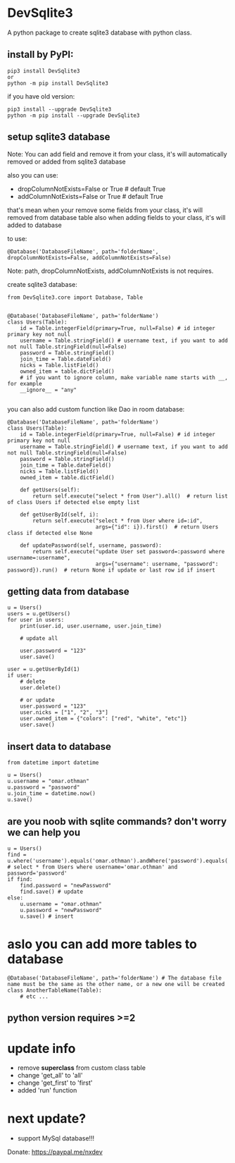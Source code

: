 # DevSqlite3
A python package to create sqlite3 database with python class.

## install by PyPI:

```
pip3 install DevSqlite3
or
python -m pip install DevSqlite3
```

if you have old version:
```
pip3 install --upgrade DevSqlite3
python -m pip install --upgrade DevSqlite3
```

## setup sqlite3 database

Note: You can add field and remove it from your class, it's will automatically removed or added from sqlite3 database

also you can use:

* dropColumnNotExists=False or True # default True
* addColumnNotExists=False or True # default True

that's mean when your remove some fields from your class, it's will removed from database table also when adding fields to your class, it's will added to database

to use:
```
@Database('DatabaseFileName', path='folderName', dropColumnNotExists=False, addColumnNotExists=False)
```

Note: path, dropColumnNotExists, addColumnNotExists is not requires.

create sqlite3 database:

```
from DevSqlite3.core import Database, Table


@Database('DatabaseFileName', path='folderName')
class Users(Table):
	id = Table.integerField(primary=True, null=False) # id integer primary key not null
	username = Table.stringField() # username text, if you want to add not null Table.stringField(null=False)
	password = Table.stringField()
	join_time = Table.dateField()
	nicks = Table.listField()
	owned_item = table.dictField()
	# if you want to ignore column, make variable name starts with __, for example
	__ignore__ = "any"
	
```

you can also add custom function like Dao in room database:

```
@Database('DatabaseFileName', path='folderName')
class Users(Table):
	id = Table.integerField(primary=True, null=False) # id integer primary key not null
	username = Table.stringField() # username text, if you want to add not null Table.stringField(null=False)
	password = Table.stringField()
	join_time = Table.dateField()
	nicks = Table.listField()
	owned_item = table.dictField()
	
    def getUsers(self):
        return self.execute("select * from User").all()  # return list of class Users if detected else empty list

    def getUserById(self, i):
        return self.execute("select * from User where id=:id",
                            args={"id": i}).first()  # return Users class if detected else None

    def updatePassword(self, username, password):
        return self.execute("update User set password=:password where username=:username",
                            args={"username": username, "password": password}).run()  # return None if update or last row id if insert
```

## getting data from database
```
u = Users()
users = u.getUsers()
for user in users:
	print(user.id, user.username, user.join_time)
	
	# update all
	
	user.password = "123"
	user.save()

user = u.getUserById(1)
if user:
	# delete
	user.delete()
	
	# or update
	user.password = "123"
	user.nicks = ["1", "2", "3"]
	user.owned_item = {"colors": ["red", "white", "etc"]}
	user.save()
```

## insert data to database
```
from datetime import datetime

u = Users()
u.username = "omar.othman"
u.password = "password"
u.join_time = datetime.now()
u.save()

```

## are you noob with sqlite commands? don't worry we can help you
```
u = Users()
find = u.where('username').equals('omar.othman').andWhere('password').equals('password').first() # select * from Users where username='omar.othman' and password='password'
if find:
	find.password = "newPassword"
	find.save() # update
else:
	u.username = "omar.othman"
	u.password = "newPassword"
	u.save() # insert
```

# aslo you can add more tables to database

```
@Database('DatabaseFileName', path='folderName') # The database file name must be the same as the other name, or a new one will be created
class AnotherTableName(Table):
	# etc ...
```



## python version requires >=2


# update info
* remove __superclass__ from custom class table
* change 'get_all' to 'all'
* change 'get_first' to 'first'
* added 'run' function


# next update?
* support MySql database!!!


Donate: https://paypal.me/nxdev








		
